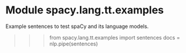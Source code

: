 Module spacy.lang.tt.examples
=============================
Example sentences to test spaCy and its language models.
>>> from spacy.lang.tt.examples import sentences
>>> docs = nlp.pipe(sentences)